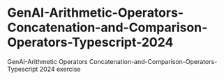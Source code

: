 # GenAI-Arithmetic-Operators-Concatenation-and-Comparison-Operators-Typescript-2024
GenAI-Arithmetic Operators Concatenation-and-Comparison-Operators-Typescript 2024 exercise 
